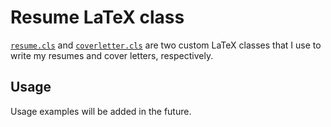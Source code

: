 # Resume LaTeX class

[`resume.cls`](./resume.cls) and [`coverletter.cls`](./coverletter.cls) are two custom LaTeX classes that I use to write my resumes and cover letters, respectively.

## Usage

Usage examples will be added in the future.
